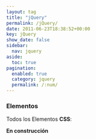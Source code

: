 ```yaml
---
layout: tag
title: "jQuery"
permalink: /jQuery/
date: 2011-06-23T18:38:52+00:00
key: jQuery
show_date: false
sidebar:
  nav: jquery
aside:
  toc: true
pagination: 
  enabled: true
  category: jquery
  permalink: /:num/    
---
```


<h3>Elementos</h3>
Todos los Elementos <strong>CSS</strong>:

<strong>En construcción</strong>